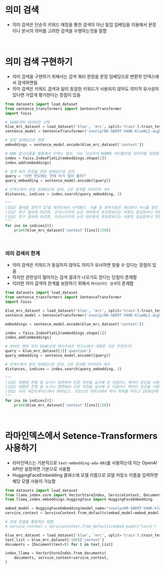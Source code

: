 # 의미 검색
- 의미 검색은 단순히 키워드 매칭을 통한 검색이 아닌 밀집 임베딩을 이용해서 문장이나 문서의 의미를 고려한 검색을 수행하는것을 말함

<br>

# 의미 검색 구현하기
- 의미 검색을 구현하기 위해서는 검색 쿼리 문장을 문장 임베딩으로 변환학 인덱스에서 검색하면됨
- 의미 검색은 키워드 검색과 달리 동일한 키워드가 사용되지 않아도 의미적 유사성이 있다면 가깝게 평가한다는 장점이 있음
```python
from datasets import load_dataset
from sentence_transformers import SentenceTransformer
import faiss

# 1000개의 데이터만 선택
klue_mrc_dataset = load_dataset('klue', 'mrc', split='train').train_test_split(train_size=1000, shuffle=False)['train']
sentence_model = SentenceTransformer('snunlp/KR-SBERT-V40K-klueNLI-augSTS')

# 문장 임베딩으로 변환
embeddings = sentence_model.encode(klue_mrc_dataset['context'])

# KNN 알고리즘을 활용해서 인덱스 생성, 이는 단순하게 RDBMS 테이블처럼 데이터를 저장할 공간임
index = faiss.IndexFlatL2(embeddings.shape[1])
index.add(embeddings)

# 검색 쿼리 문장을 문장 임베딩으로 검색
query = '이번 연도에는 언제 비가 많이 올까?'
query_embedding = sentence_model.encode([query])

# 인덱스에서 문장 임베딩으로 검색, 3은 검색할 데이터의 개수
distances, indices = index.search(query_embedding, 3)

"""
(정답) 올여름 장마가 17일 제주도에서 시작됐다. 서울 등 중부지방은 예년보다 사나흘 정도 늦은 
(오답) 연구 결과에 따르면, 오리너구리의 눈은 대부분의 포유류보다는 어류인 칠성장어나 먹장어, 그
(오답) 연구 결과에 따르면, 오리너구리의 눈은 대부분의 포유류보다는 어류인 칠성장어나 먹장어, 그
"""
for inx in indices[0]:
    print(klue_mrc_dataset['context'][inx][:50])
```

<br>

### 의미 검색의 한계
- 의미 검색은 키워드가 동일하지 않아도 의미가 유사하면 찾을 수 있다는 장점이 있음
- 하지만 관련성이 떨어지는 검색 결과가 나오기도 한다는 단점이 존재함
- 이러한 의미 검색의 한계를 보완하기 위해서 `하이브리드 검색`이 존재함
```python
from datasets import load_dataset
from sentence_transformers import SentenceTransformer
import faiss

klue_mrc_dataset = load_dataset('klue', 'mrc', split='train').train_test_split(train_size=1000, shuffle=False)['train']
sentence_model = SentenceTransformer('snunlp/KR-SBERT-V40K-klueNLI-augSTS')

embeddings = sentence_model.encode(klue_mrc_dataset['context'])

index = faiss.IndexFlatL2(embeddings.shape[1])
index.add(embeddings)

# 로버트 헨리 딕이 1946년에 매사추세츠 연구소에서 개발한 것은 무엇인가?
query = klue_mrc_dataset[3]['question']
query_embedding = sentence_model.encode([query])

# 인덱스에서 문장 임베딩으로 검색, 3은 검색할 데이터의 개수
distances, indices = index.search(query_embedding, 3)

"""
(오답) 태평양 전쟁 중 뉴기니 방면에서 진공 작전을 실시해 온 더글러스 맥아더 장군을 사령관으로 
(오답) 태평양 전쟁 중 뉴기니 방면에서 진공 작전을 실시해 온 더글러스 맥아더 장군을 사령관으로 
(정답) 미국 세인트루이스에서 태어났고, 프린스턴 대학교에서 학사 학위를 마치고 1939년에 로체스
"""
for inx in indices[0]:
    print(klue_mrc_dataset['context'][inx][:50])
```

<br>

# 라마인덱스에서 Setence-Transformers 사용하기
- 라마인덱스는 기본적으로 `text-embedding-ada-002`를 사용하는데 이는 OpenAI API만 설정하면 기본으로 사용함
- HuggingFaceEmbedding 클래스에 모델 이름으로 모델 저장소 이름을 입력하면 해당 모델 사용이 가능함
```python
from datasets import load_dataset
from llama_index.core import VectorStoreIndex, ServiceContext, Document
from llama_index.embeddings.huggingface import HuggingFaceEmbedding

embed_model = HuggingFaceEmbedding(model_name="snunlp/KR-SBERT-V40K-klueNLI-augSTS")
service_context = ServiceContext.from_defaults(embed_model=embed_model, llm=None)

# 로컬 모델을 활용하는 방법
# service_context = ServiceContext.from_defaults(embed_model="local")

klue_mrc_dataset = load_dataset('klue', 'mrc', split='train').train_test_split(train_size=1000, shuffle=False)['train']
text_list = klue_mrc_dataset[:100]['context']
documents = [Document(text=t) for t in text_list]

index_llama = VectorStoreIndex.from_documents(
    documents, service_context=service_context,
)
```